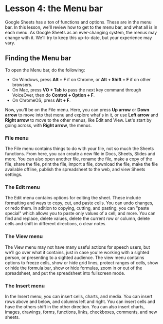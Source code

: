 # Lesson 4: the Menu bar

Google Sheets has a ton of functions and options. These are in the menu bar. In
this lesson, we'll review how to get to the menu bar, and what all is in each
menu. As Google Sheets as an ever-changing system, the menus may change with it.
We'll try to keep this up-to-date, but your experience may vary.

## Finding the Menu bar

To open the Menu bar, do the following:

- On Windows, press **Alt + F** if on Chrome, or **Alt + Shift + F** if on other
  browsers.
- On Mac, press **VO + Tab** to pass the next key command through VoiceOver,
  then do **Control + Option + F**.
- On ChromeOS, press **Alt + F**.

Now, you'll be on the File menu. Here, you can press **Up arrow** or **Down
arrow** to move into that menu and explore what's in it, or use **Left arrow**
and **Right arrow** to move to the other menus, like Edit and View. Let's start
by going across, with **Right arrow**, the menus.

### File menu

The File menu contains things to do with your file, not so much the Sheets
functions. From here, you can create a new file in Docs, Sheets, Slides and
more. You can also open another file, rename the file, make a copy of the file,
share the file, print the file, import a file, download the file, make the file
available offline, publish the spreadsheet to the web, and view Sheets settings.

### The Edit menu

The Edit menu contains options for editing the sheet. These include formatting
and ways to copy, cut, and paste cells. You can undo changes, or redo them. In
adition to copying, cutting, and pasting, you can "paste special" which allows
you to paste only values of a cell, and more. You can find and replace, delete
values, delete the current row or column, delete cells and shift in different
directions, o clear notes.

### The View menu

The View menu may not have many useful actions for speech users, but we'll go
over what it contains, just in case you're working with a sighted person, or
presenting to a sighted audience. The view menu contains options to freeze
cells, show or hide grid lines, protect ranges of cells, show or hide the
formula bar, show or hide formulas, zoom in or out of the spreadsheet, and put
the spreadsheet into fullscreen mode.

### The Insert menu

In the Insert menu, you can insert cells, charts, and media. You can insert
rows above and below, and columns left and right. You can insert cells and
have the others shift in the other direction. You can also insert charts, images,
drawings, forms, functions, links, checkboxes, comments, and new sheets.

